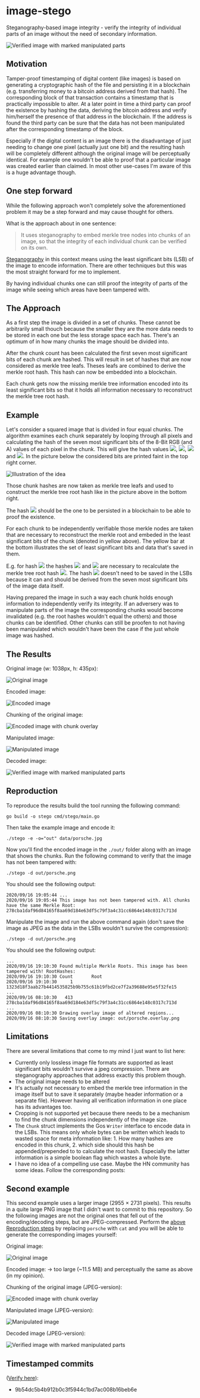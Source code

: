 # image-stego

Steganography-based image integrity - verify the integrity of individual parts of an image without the need of secondary information.

![Verified image with marked manipulated parts](docs/porsche.overlay.png)

## Motivation

Tamper-proof timestamping of digital content (like images) is based on generating a cryptographic hash of the file and persisting it in a blockchain (e.g. transferring money to a bitcoin address derived from that hash). The corresponding block of that transaction contains a timestamp that is practically impossible to alter. At a later point in time a third party can proof the existence by hashing the data, deriving the bitcoin address and verify him/herself the presence of that address in the blockchain. If the address is found the third party can be sure that the data has not been manipulated after the corresponding timestamp of the block.

Especially if the digital content is an image there is the disadvantage of just needing to change one pixel (actually just one bit) and the resulting hash will be completely different although the original image will be perceptually identical. For example one wouldn't be able to proof that a particular image was created earlier than claimed. In most other use-cases I'm aware of this is a huge advantage though.

## One step forward

While the following approach won't completely solve the aforementioned problem it may be a step forward and may cause thought for others.

What is the approach about in one sentence:

> It uses steganography to embed merkle tree nodes into chunks of an image, so that the integrity of each individual chunk can be verified on its own.

[Steganography](https://en.wikipedia.org/wiki/Steganography) in this context means using the least significant bits (LSB) of the image to encode information. There are other techniques but this was the most straight forward for me to implement.

By having individual chunks one can still proof the integrity of parts of the image while seeing which areas have been tampered with.

## The Approach

As a first step the image is divided in a set of chunks. These cannot be arbitrarily small thouch because the smaller they are the more data needs to be stored in each one but the less storage space each has. There's an optimum of in how many chunks the image should be divided into.

After the chunk count has been calculated the first seven most significant bits of each chunk are hashed. This will result in set of hashes that are now considered as merkle tree leafs. Theses leafs are combined to derive the merkle root hash. This hash can now be embedded into a blockchain.

Each chunk gets now the missing merkle tree information encoded into its least significant bits so that it holds all information necessary to reconstruct the merkle tree root hash.

## Example

Let's consider a squared image that is divided in four equal chunks. The algorithm examines each chunk separately by looping through all pixels and calculating the hash of the seven most significant bits of the 8-Bit RGB (and A) values of each pixel in the chunk. This will give the hash values <img src="https://latex.codecogs.com/svg.latex?H_1" />, <img src="https://latex.codecogs.com/svg.latex?H_2" />, <img src="https://latex.codecogs.com/svg.latex?H_3" /> and <img src="https://latex.codecogs.com/svg.latex?H_4" />. In the picture below the considered bits are printed faint in the top right corner.

![Illustration of the idea](./docs/illustration.png)

Those chunk hashes are now taken as merkle tree leafs and used to construct the merkle tree root hash like in the picture above in the bottom right.

The hash <img src="https://latex.codecogs.com/svg.latex?H_{1234}" /> should be the one to be persisted in a blockchain to be able to proof the existence.

For each chunk to be independently verifiable those merkle nodes are taken that are necessary to reconstruct the merkle root and embeded in the least significant bits of the chunk (denoted in yellow above). The yellow bar at the bottom illustrates the set of least significant bits and data that's saved in them.

E.g. for hash <img src="https://latex.codecogs.com/svg.latex?H_1" /> the hashes <img src="https://latex.codecogs.com/svg.latex?H_2" /> and <img src="https://latex.codecogs.com/svg.latex?H_{34}" /> are necessary to recalculate the merkle tree root hash <img src="https://latex.codecogs.com/svg.latex?H_{1234}" />. The hash <img src="https://latex.codecogs.com/svg.latex?H_1" /> doesn't need to be saved in the LSBs because it can and should be derived from the seven most significant bits of the image data itself.

Having prepared the image in such a way each chunk holds enough information to independently verify its integrity. If an adversery was to manipulate parts of the image the corresponding chunks would become invalidated (e.g. the root hashes wouldn't equal the others) and those chunks can be identified. Other chunks can still be proofen to not having been manipulated which wouldn't have been the case if the just whole image was hashed.

## The Results

Original image (w: 1038px, h: 435px):

![Original image](data/porsche.jpg)

Encoded image:

![Encoded image](docs/porsche.png)

Chunking of the original image:

![Encoded image with chunk overlay](docs/porsche.checker.png)

Manipulated image:

![Manipulated image](docs/porsche.tampered.png)

Decoded image:

![Verified image with marked manipulated parts](docs/porsche.overlay.png)


## Reproduction

To reproduce the results build the tool running the following command:

```shell
go build -o stego cmd/stego/main.go
```

Then take the example image and encode it:

```shell
./stego -e -o="out" data/porsche.jpg
```

Now you'll find the encoded image in the `./out/` folder along with an image that shows the chunks. Run the following command to verify that the image has not been tampered with:

```shell
./stego -d out/porsche.png
```

You should see the following output:

```text
2020/09/16 19:05:44 ...
2020/09/16 19:05:44 This image has not been tampered with. All chunks have the same Merkle Root: 278cba1daf96d84165f8aa69d184e63df5c79f3a4c31cc6864e148c0317c713d
```

Manipulate the image and run the above command again (don't save the image as JPEG as the data in the LSBs wouldn't survive the compression):

```shell
./stego -d out/porsche.png
```

You should see the following output:

```text
...
2020/09/16 19:10:30 Found multiple Merkle Roots. This image has been tampered with! RootHashes:
2020/09/16 19:10:30 Count       Root
2020/09/16 19:10:30     1       1323d18f3aab27b4414535825b9b755c61b19fbd2ce7f2a39688e95e5f32fe15
...
2020/09/16 08:10:30   413       278cba1daf96d84165f8aa69d184e63df5c79f3a4c31cc6864e148c0317c713d
...
2020/09/16 08:10:30 Drawing overlay image of altered regions...
2020/09/16 08:10:30 Saving overlay image: out/porsche.overlay.png
```

## Limitations

There are several limitations that come to my mind I just want to list here:

- Currently only lossless image file formats are supported as least significant bits wouldn't survive a jpeg compression. There are steganography approaches that address exactly this problem though.
- The original image needs to be altered
- It's actually not necessary to embed the merkle tree information in the image itself but to save it separately (maybe header information or a separate file). However having all verification information in one place has its advantages too.
- Cropping is not supported yet because there needs to be a mechanism to find the chunk dimensions independently of the image size.
- The `Chunk` struct implements the Gos `Writer` interface to encode data in the LSBs. This means only whole bytes can be written which leads to wasted space for meta information like: 1. How many hashes are encoded in this chunk, 2. which side should this hash be appended/prepended to to calculate the root hash. Especially the latter information is a simple boolean flag which wastes a whole byte.
- I have no idea of a compelling use case. Maybe the HN community has some ideas. Follow the corresponding posts:
## Second example

This second example uses a larger image (2955 × 2731 pixels). This results in a quite large PNG image that I didn't want to commit to this repository. So the following images are not the original ones that fell out of the encoding/decoding steps, but are JPEG-compressed. Perform the [above Reproduction steps](#reproduction) by replacing `porsche` with `cat` and you will be able to generate the corresponding images yourself:

Original image:

![Original image](data/cat.jpg)

Encoded image: -> too large (~11.5 MB) and perceptually the same as above (in my opinion).

Chunking of the original image (JPEG-version):

![Encoded image with chunk overlay](docs/cat.checker.png)

Manipulated image (JPEG-version):

![Manipulated image](docs/cat.tampered.jpg)

Decoded image (JPEG-version):

![Verified image with marked manipulated parts](docs/cat.overlay.jpg)



## Timestamped commits

([Verify here](https://verify.originstamp.com/)):

- 9b54dc5b4b912b0c3f5944c1bd7ac008b16beb6e

